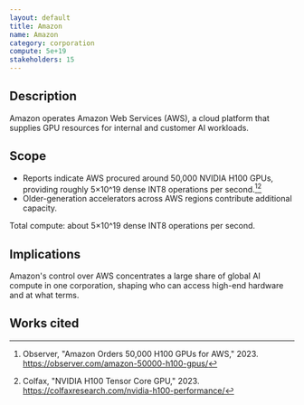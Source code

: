 ```yaml
---
layout: default
title: Amazon
name: Amazon
category: corporation
compute: 5e+19
stakeholders: 15
---
```


## Description
Amazon operates Amazon Web Services (AWS), a cloud platform that supplies GPU resources for internal and customer AI workloads.

## Scope
- Reports indicate AWS procured around 50,000 NVIDIA H100 GPUs, providing roughly 5×10^19 dense INT8 operations per second.[^1][^2]
- Older-generation accelerators across AWS regions contribute additional capacity.

Total compute: about 5×10^19 dense INT8 operations per second.

## Implications
Amazon's control over AWS concentrates a large share of global AI compute in one corporation, shaping who can access high-end hardware and at what terms.

## Works cited
[^1]: Observer, "Amazon Orders 50,000 H100 GPUs for AWS," 2023. <https://observer.com/amazon-50000-h100-gpus/>
[^2]: Colfax, "NVIDIA H100 Tensor Core GPU," 2023. <https://colfaxresearch.com/nvidia-h100-performance/>
